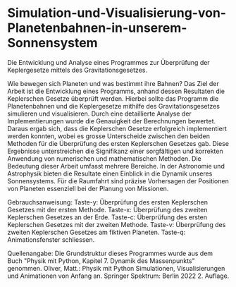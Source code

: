 # Simulation-und-Visualisierung-von-Planetenbahnen-in-unserem-Sonnensystem
Die Entwicklung und Analyse eines Programmes zur Überprüfung der Keplergesetze mittels des Gravitationsgesetzes.

Wie bewegen sich Planeten und was bestimmt ihre Bahnen? Das Ziel der Arbeit ist die Entwicklung eines Programms, anhand dessen Resultaten die Keplerschen Gesetze überprüft werden. Hierbei sollte das Programm die Planetenbahnen und die Keplergesetze mithilfe des Gravitationsgesetzes simulieren und visualisieren. Durch eine detaillierte Analyse der Implementierungen wurde die Genauigkeit der Berechnungen bewertet. Daraus ergab sich, dass die Keplerschen Gesetze erfolgreich implementiert werden konnten, wobei es grosse Unterscheide zwischen den beiden Methoden für die Überprüfung des ersten Keplerschen Gesetzes gab. Diese Ergebnisse unterstreichen die Signifikanz einer sorgfältigen und korrekten Anwendung von numerischen und mathematischen Methoden. Die Bedeutung dieser Arbeit umfasst mehrere Bereiche. In der Astronomie und Astrophysik bieten die Resultate einen Einblick in die Dynamik unseres Sonnensystems. Für die Raumfahrt sind präzise Vorhersagen der Positionen von Planeten essenziell bei der Planung von Missionen.

Gebrauchsanweisung:
Taste-y: Überprüfung des ersten Keplerschen Gesetzes mit der ersten Methode.
Taste-x: Überprüfung des zweiten Keplerschen Gesetzes an der Erde.
Taste-c: Überprüfung des ersten Keplerschen Gesetzes mit der zweiten Methode.
Taste-v: Überprüfung des zweiten Keplerschen Gesetzes am fiktiven Planeten.
Taste-q: Animationsfenster schliessen.

Quellenangabe: Die Grundstruktur dieses Programmes wurde aus dem Buch "Physik mit Python, Kapitel 7. Dynamik des Massenpunkts" genommen. 
Oliver, Matt.: Physik mit Python Simulationen, Visualisierungen und Animationen von Anfang an. Springer Spektrum: Berlin 2022 2. Auflage.
